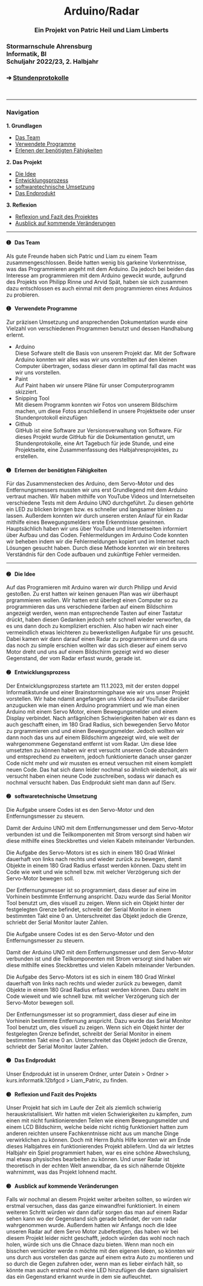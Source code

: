 <head>
<h1 align="center">Arduino/Radar</h1> 
</head>
<h3 align="center"> Ein Projekt von Patric Heil und Liam Limberts</h3>
<h3 align="left">Stormarnschule Ahrensburg <br/> Informatik, Bl <br/> Schuljahr 2022/23, 2. Halbjahr </br> </h3> </div>
<h3 align="left"> &#10132; <a href="[https://github.com/liamlimberts/Arduino/blob/main/README.md]"> Stundenprotokolle</a> </h3> 

<br>
<hr>
<h3>Navigation</h3>

<b>1. Grundlagen</b>	

<ul>
	<li> <a href="#Team"> Das Team </a> </li>
	<li> <a href="#Programme"> Verwendete Programme </a> </li>
	<li> <a href="#Lernprozess"> Erlenen der benötigten Fähigkeiten </a> </li>
</ul>

<b>2. Das Projekt</b>	

<ul>
	<li> <a href="#Idee"> Die Idee </a> </li> 
	<li> <a href="#Entwicklungsprozess"> Entwicklungsprozess </a> </li>
	<li> <a href="#Software"> softwaretechnische Umsetzung </a> </li> 
	<li> <a href="#Produkt"> Das Endprodukt </a> </li>
</ul>

<b>3. Reflexion</b>

<ul>
	<li> <a href="#Reflexion"> Reflexion und Fazit des Projektes </a> </li>
	<li> <a href="#Ausblick"> Ausblick auf kommende Veränderungen </a> </li>
</ul>

<hr>

<h4> <a id="Team"> &#10122; &nbsp Das Team</a> </h4>
Als gute Freunde haben sich Patric und Liam zu einem Team zusammengeschlossen. Beide hatten wenig bis garkeine Vorkenntnisse, was das Programmieren angeht mit dem Arduino. Da jedoch bei beiden das Interesse am programmieren mit dem Arduino geweckt wurde, aufgrund des Projekts von Philipp Rinne und Arvid Spät, haben sie sich zusammen dazu entschlossen es auch einmal mit dem programmieren eines Arduinos zu probieren. 

<h4> <a id="Programme"> &#10122; &nbsp Verwendete Programme</a> </h4>
Zur präzisen Umsetzung und ansprechenden Dokumentation wurde eine Vielzahl von verschiedenen Programmen benutzt und dessen Handhabung erlernt.

<ul>
	<li>Arduino </li>
	Diese Sofware stellt die Basis von unserem Projekt dar. Mit der Software Arduino konnten wir alles was wir uns vorstellten auf den kleinen Computer übertragen, sodass dieser dann im optimal fall das macht was wir uns vorstellen.
	<li>Paint </li>
	Auf Paint haben wir unsere Pläne  für unser Computerprogramm skizziert.
	<li>Snipping Tool </li>
	Mit diesem Programm konnten wir Fotos von unserem Bildschirm machen, um diese Fotos anschließend in unsere Projektseite oder unser Stundenprotokoll einzufügen
	<li>Github </li>
	GitHub ist eine Software zur Versionsverwaltung von Software. Für dieses Projekt wurde GitHub für die Dokumentation genutzt, um Stundenprotokolle, eine Art Tagebuch für jede Stunde, und eine Projektseite, eine Zusammenfassung des Halbjahresprojektes, zu erstellen. 

</ul>

	
	
	
<h4> <a id="Lernprozess"> &#10122; &nbsp Erlernen der benötigten Fähigkeiten</a> </h4>
Für das Zusammenstecken des Arduino, dem Servo-Motor und des Entfernungsmessers mussten wir uns erst Grundlegend mit dem Arduino vertraut machen. Wir haben mithilfe von YouTube Videos und Internetseiten verschiedene Tests mit dem Arduino UNO durchgeführt. Zu diesen gehörte ein LED zu blicken bringen bzw. es schneller und langsamer blinken zu lassen. Außerdem konnten wir durch unseren ersten Anlauf für ein Radar mithilfe eines Bewegungsmelders erste Erkenntnisse gewinnen. Hauptsächlich haben wir uns über YouTube und Internetseiten informiert über Aufbau und das Coden. Fehlermeldungen im Arduino Code konnten wir beheben indem wir die Fehlermeldungen kopiert und im Internet nach Lösungen gesucht haben. Durch diese Methode konnten wir ein breiteres Verständnis für den Code aufbauen und zukünftige Fehler vermeiden.



<hr>

<h4> <a id="Idee"> &#10123; &nbsp Die Idee</a> </h4>

Auf das Programieren mit Arduino waren wir durch Philipp und Arvid gestoßen. Zu erst hatten wir keinen genauen Plan was wir überhaupt prgrammieren wollen. Wir hatten erst überlegt einen Computer so zu programmieren das uns verschiedene farben auf einem Bildschirm angezeigt werden, wenn man entsprechende Tasten auf einer Tastatur drückt, haben diesen Gedanken jedoch sehr schnell wieder verworfen, da es uns dann doch zu kompliziert erschien. Also haben wir nach einer vermeindlich etwas leichteren zu bewerkstelligen Aufgabe für uns gesucht. Dabei kamen wir dann darauf einen Radar zu programmieren und da uns das noch zu simple erschien wollten wir das sich dieser auf einem servo Motor dreht und uns auf einem Bildschirm gezeigt wird wo dieser Gegenstand, der vom Radar erfasst wurde, gerade ist.


<h4> <a id="Entwicklungsprozess"> &#10123; &nbsp Entwicklungsprozess</a> </h4>

Der Entwicklungsprozess startete am 11.1.2023, mit der ersten doppel Informatikstunde und einer Brainstormingphase wie wir uns unser Projekt vorstellen. Wir habe ndamit angefangen uns Videos auf YouTube darüber anzugucken wie man einen Arduino programmiert und wie man einen Arduino mit einem Servo Motor, einem Bewegungsmelder und einem Display verbindet. Nach anfägnlcihen Schwierigkeiten haben wir es dann es auch geschafft einen, im 180 Grad Radius, sich bewegenden Servo Motor zu  prgrammieren und und einen Bewegungsmelder. Jedoch wollten wir dann noch das uns auf einem Bildschirm angezeigt wird, wie weit der wahrgenommene Gegenstand entfernt ist vom Radar. Um diese Idee umsetzten zu können haben wir erst versucht unseren Code abzuändern und entsprechend zu erweitern, jedoch funktionierte danach unser ganzer Code nicht mehr und wir mussten es erneut versuchen mit einem komplett neuen Code. Das hat sich dann leider nochmal so ähnlich wiederholt, als wir versucht haben einen neune Code zuschreiben, sodass wir danach es nochmal versucht haben. Das Endprodukt sieht man dann auf IServ.

<h4> <a id="Software"> &#10123; &nbsp softwaretechnische Umsetzung </a> </h4>
Die Aufgabe unsere Codes ist es den Servo-Motor und den Entfernungsmesser zu steuern.

Damit der Arduino UNO mit dem Entfernungsmesser und dem Servo-Motor verbunden ist und die Teilkomponenten mit Strom versorgt sind haben wir diese mithilfe eines Steckbrettes und vielen Kabeln miteinander Verbunden.

Die Aufgabe des Servo-Motors ist es sich in einem 180 Grad Winkel dauerhaft von links nach rechts und wieder zurück zu bewegen, damit Objekte in einem 180 Grad Radius erfasst werden können. Dazu steht im Code wie weit und wie schnell bzw. mit welcher Verzögerung sich der Servo-Motor bewegen soll. 

Der Entfernungsmesser ist so programmiert, dass dieser auf eine im Vorhinein bestimmte Entfernung anspricht. Dazu wurde das Serial Monitor Tool benutzt um, dies visuell zu zeigen. Wenn sich ein Objekt hinter der festgelegten Grenze befindet, schreibt der Serial Monitor in einem bestimmten Takt eine 0 an. Unterschreitet das Objekt jedoch die Grenze, schriebt der Serial Monitor lauter Zahlen.

Die Aufgabe unsere Codes ist es den Servo-Motor und den Entfernungsmesser zu steuern.

Damit der Arduino UNO mit dem Entfernungsmesser und dem Servo-Motor verbunden ist und die Teilkomponenten mit Strom versorgt sind haben wir diese mithilfe eines Steckbrettes und vielen Kabeln miteinander Verbunden.

Die Aufgabe des Servo-Motors ist es sich in einem 180 Grad Winkel dauerhaft von links nach rechts und wieder zurück zu bewegen, damit Objekte in einem 180 Grad Radius erfasst werden können. Dazu steht im Code wieweit und wie schnell bzw. mit welcher Verzögerung sich der Servo-Motor bewegen soll. 

Der Entfernungsmesser ist so programmiert, dass dieser auf eine im Vorhinein bestimmte Entfernung anspricht. Dazu wurde das Serial Monitor Tool benutzt um, dies visuell zu zeigen. Wenn sich ein Objekt hinter der festgelegten Grenze befindet, schreibt der Serial Monitor in einem bestimmten Takt eine 0 an. Unterschreitet das Objekt jedoch die Grenze, schriebt der Serial Monitor lauter Zahlen.



		
<h4> <a id="Produkt"> &#10123; &nbsp Das Endprodukt </a> </h4>

Unser Endprodukt ist in unserem Ordner, unter Datein > Ordner > kurs.informatik.12bfgcd > Liam_Patric, zu finden.

<h4> <a id="Reflexion"> &#10124; &nbsp Reflexion und Fazit des Projekts </a> </h4>

Unser Projekt hat sich im Laufe der Zeit als ziemlich schwierig herauskristallisiert. Wir hatten mit vielen Schwierigkeiten zu kämpfen, zum einen mit nicht funktionierenden Teilen wie einem Bewegungsmelder und einem LCD Bildschirm, welche beide nicht richtig funktioniert hatten zum anderen reichten unsere Fachkenntnisse nicht aus um manche Dinge verwirklichen zu können. Doch mit Herrn Buhls Hilfe konnten wir am Ende dieses Halbjahres ein funktionierendes Projekt abliefern. Und da wir letztes Halbjahr ein Spiel programmiert haben, war es eine schöne Abwechslung, mal etwas physisches bearbeiten zu können. Und unser Radar ist theoretisch in der echten Welt anwendbar, da es sich nähernde Objekte wahrnimmt, was das Projekt lohnend macht.


<h4> <a id="Ausblick"> &#10124; &nbsp Ausblick auf kommende Veränderungen </a> </h4>


Falls wir nochmal an diesem Projekt weiter arbeiten sollten, so würden wir erstmal versuchen, dass das ganze einwandfrei funktioniert. In einem weiteren Schritt würden wir dann dafür sorgen das man auf einem Radar sehen kann wo der Gegenstand sich gerade befindet, der vom radar wahrgenommen wurde. Außerdem hatten wir Anfangs noch die Idee unseren Radar auf dem Servo Motor zubefestigen, das haben wir bei diesem Projekt leider nicht geschafft, jedoch würden das wohl noch nach holen, würde sich uns die Chnace dazu bieten. Wenn man noch ein bisschen verrückter werde n möchte mit den eigenen Ideen, so könnten wir uns durch aus vorstellen das ganze auf einem extra Auto zu montieren und so durch die Gegen zufahren oder, wenn man es lieber einfach hält, so könnte man auch erstmal noch eine LED hinzufügen die dann signalisiert das ein Gegenstand erkannt wurde in dem sie aufleuchtet.

	
	
